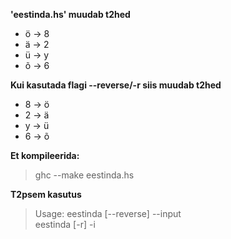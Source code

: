 **'eestinda.hs' muudab t2hed**
- ö -> 8
- ä -> 2
- ü -> y
- õ -> 6

**Kui kasutada flagi --reverse/-r siis muudab t2hed**
- 8 -> ö
- 2 -> ä
- y -> ü
- 6 -> õ 

**Et kompileerida:**
> ghc --make eestinda.hs

**T2psem kasutus**
> Usage: eestinda [--reverse] --input <filename> <br>
>       eestinda [-r] -i <filename> <br>

